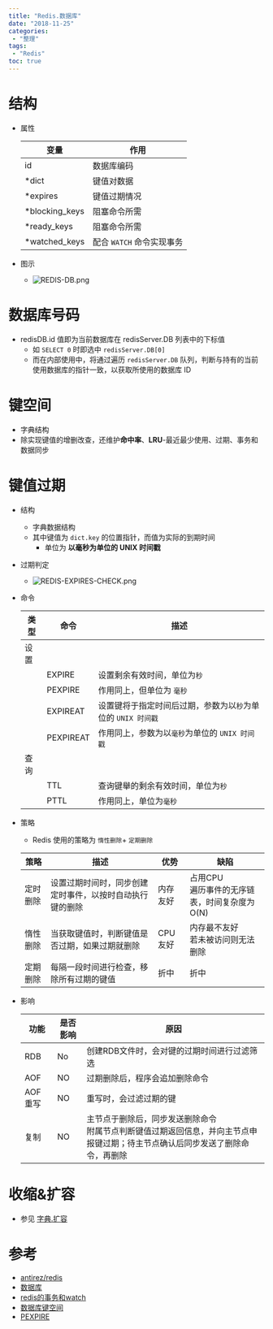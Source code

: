 ```yaml
---
title: "Redis.数据库"
date: "2018-11-25"
categories:
 - "整理"
tags:
 - "Redis"
toc: true
---
```



# 结构

- 属性

    | 变量           | 作用                      |
    |----------------|-------------------------|
    | id             | 数据库编码                |
    | *dict          | 键值对数据                |
    | *expires       | 键值过期情况              |
    | *blocking_keys | 阻塞命令所需              |
    | *ready_keys    | 阻塞命令所需              |
    | *watched_keys  | 配合 `WATCH` 命令实现事务 |

- 图示
    - ![REDIS-DB.png](http://doc.yqjdcyy.com/3cebd835-afc8-48d3-81b5-3e650bc52a31.png)


# 数据库号码
- redisDB.id 值即为当前数据库在 redisServer.DB 列表中的下标值
    - 如 `SELECT 0` 时即选中 `redisServer.DB[0]`
    - 而在内部使用中，将通过遍历 `redisServer.DB` 队列，判断与持有的当前使用数据库的指针一致，以获取所使用的数据库 ID

# 键空间

- 字典结构
- 除实现键值的增删改查，还维护**命中率**、**LRU**-最近最少使用、过期、事务和数据同步

# 键值过期
- 结构
    - 字典数据结构
    - 其中键值为 `dict.key` 的位置指针，而值为实际的到期时间
        - 单位为 **以毫秒为单位的 UNIX 时间戳**

- 过期判定
    - ![REDIS-EXPIRES-CHECK.png](http://doc.yqjdcyy.com/fbe02617-8128-4e4e-8770-d411a61e47e2.png)

- 命令

    | 类型 | 命令      | 描述                                                        |
    |------|-----------|-------------------------------------------------------------|
    | 设置 |           |                                                             |
    |      | EXPIRE    | 设置剩余有效时间，单位为`秒`                                 |
    |      | PEXPIRE   | 作用同上，但单位为 `毫秒`                                    |
    |      | EXPIREAT  | 设置键将于指定时间后过期，参数为以`秒`为单位的 `UNIX 时间戳` |
    |      | PEXPIREAT | 作用同上，参数为以`毫秒`为单位的 `UNIX 时间戳`               |
    | 查询 |           |                                                             |
    |      | TTL       | 查询键舉的剩余有效时间，单位为`秒`                           |
    |      | PTTL      | 作用同上，单位为`毫秒`                                       |

- 策略
    - Redis 使用的策略为 `惰性删除`+ `定期删除`

    | 策略     | 描述                                                   | 优势     | 缺陷                                            |
    |--------|------------------------------------------------------|--------|-----------------------------------------------|
    | 定时删除 | 设置过期时间时，同步创建定时事件，以按时自动执行键的删除 | 内存友好 | 占用CPU<br>遍历事件的无序链表，时间复杂度为 O(N) |
    | 惰性删除 | 当获取键值时，判断键值是否过期，如果过期就删除           | CPU友好  | 内存最不友好<br>若未被访问则无法删除            |
    | 定期删除 | 每隔一段时间进行检查，移除所有过期的键值                | 折中     | 折中                                            |

- 影响  

    | 功能     | 是否影响 | 原因                                                                                                                         |
    |----------|----------|----------------------------------------------------------------------------------------------------------------------------|
    | RDB      | No       | 创建RDB文件时，会对键的过期时间进行过滤筛选                                                                                   |
    | AOF      | NO       | 过期删除后，程序会追加删除命令                                                                                                |
    | AOF 重写 | NO       | 重写时，会过滤过期的键                                                                                                        |
    | 复制     | NO       | 主节点于删除后，同步发送删除命令<br>附属节点判断键值过期返回信息，并向主节点申报键过期；待主节点确认后同步发送了删除命令，再删除 |

# 收缩&扩容
- 参见 [字典.扩容](Redis.数据结构.字典.md#扩容)


# 参考
- [antirez/redis](https://github.com/antirez/redis)
- [数据库](https://redisbook.readthedocs.io/en/latest/internal/db.html)
- [redis的事务和watch](https://www.jianshu.com/p/361cb9cd13d5)
- [数据库键空间](http://redisbook.com/preview/database/key_space.html)
- [PEXPIRE](http://redisdoc.com/key/pexpire.html)